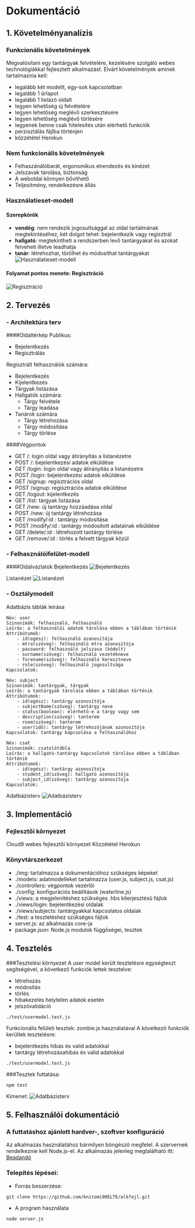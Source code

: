 # Dokumentáció
## 1. Követelményanalízis
### Funkcionális követelmények

Megvalósítani egy tantárgyak felvételére, kezelésére szolgáló webes technológiákkal fejlesztett alkalmazást. Elvárt követelmények aminek tartalmaznia kell:

- legalább két modellt, egy-sok kapcsolatban
- legalább 1 űrlapot
- legalább 1 listázó oldalt
- legyen lehetőség új felvételére
- legyen lehetőség meglévő szerkesztésére
- legyen lehetőség meglévő törlésére
- legyenek benne csak hitelesítés után elérhető funkciók
- perzisztálás fájlba történjen
- közzététel Herokun

### Nem funkcionális követelmények

- Felhaszánálóbarát, ergonomikus elrendezés és kinézet
- Jelszavak tárolása, biztonság
- A weboldal könnyen bővíthető
- Teljesítmény, rendelkezésre állás

### Használatieset-modell
#### Szerepkörök
- **vendég**: nem rendezik jogosultsággal az oldal tartalmának megtekintéséhez, két dolgot tehet: bejelentkezik vagy regisztrál
- **hallgató**: megtekintheti a rendszerben levő tantárgyakat és azokat felveheti illetve leadhatja
- **tanár**: létrehozhat, törölhet és módosíthat tantárgyakat
![Használatieset-modell](img/usecase.png)

#### Folyamat pontos menete: Regisztráció
![Regisztráció](img/signup.png)

## 2. Tervezés
### - Architektúra terv
####Oldaltérkép
Publikus:
- Bejelentkezés
- Regisztrálás

Regisztrált felhasználók számára:
- Bejelentkezés
- Kijelentkezés
- Tárgyak listázása
- Hallgatók számára:
  - Tárgy felvétele
  - Tárgy leadása
- Tanárok számára
  - Tárgy létrehozása
  - Tárgy módosítása
  - Tárgy törlése

####Végpontok
- GET /: login oldal vagy átirányítás a listanézetre
- POST /: bejelentkezési adatok elküldése
- GET /login: login oldal vagy átirányítás a listanézetre
- POST /login: bejelentkezési adatok elküldése
- GET /signup: regisztrációs oldal
- POST /signup: regisztrációs adatok elküldése
- GET /logout: kijelentkezés
- GET /list: tárgyak listázása
- GET /new: új tantárgy hozzáadása oldal
- POST /new: új tantárgy létrehozása
- GET /modify/:id : tantárgy módosítása
- POST /modify/:id : tantárgy módosított adatainak elküldése
- GET /delete/:id : létrehozott tantárgy törlése
- GET /remove/:id : törlés a felvett tárgyak közül

### - Felhasználóifelület-modell
####Oldalvázlatok
Bejelentkezés
![Bejelentkezés](img/login_wire.png)

Listanézet
![Listanézet](img/lista_wire.png)

### - Osztálymodell
Adatbázis táblák leírása
```
Név: user
Szinonímák: felhasználó, Felhasználó
Leírás: a felhasználói adatok tárolása ebben a táblában történik
Attribútumok:
    - id(egész): felhasználó azonosítója
    - mtra(szöveg): felhasználó mtra azonosítója
    - password: felhasználó jelszava (kódolt)
    - surname(szöveg): felhasználó vezetékneve
    - forename(szöveg): felhasználó keresztneve
    - role(szöveg): felhasználó jogosultsága
Kapcsolatok: 

Név: subject
Szinonímák: tantárgyak, tárgyak
Leírás: a tantárgyak tárolása ebben a táblában történik
Attribútumok:
    - id(egész): tantárgy azonosítója
    - subjectName(szöveg): tantárgy neve
    - status(boolean): elérhető-e a tárgy vagy sem
    - description(szöveg): tanterem
    - room(szöveg): tanterem
    - user(idő): tantárgy létrehozójának azonosítója
Kapcsolatok: tantárgy kapcsolása a felhasználóhoz

Név: csat
Szinonímák: csatolótábla
Leírás: a hallgató-tantárgy kapcsolatok tárolása ebben a táblában történik 
Attribútumok:
    - id(egész): tantárgy azonosítója
    - student_id(szöveg): hallgató azonosítója
    - subject_id(szöveg): tantárgy azonosítója
Kapcsolatok:
```
Adatbázisterv
![Adatbázisterv](img/db.png)

## 3. Implementáció
### Fejlesztői környezet
Cloud9 webes fejlesztői környezet
Közzététel Herokun
### Könyvtárszerkezet
- ./img: tartalmazza a dokumentációhoz szükséges képeket
- ./models: adatmodelleket tartalmazza (user.js, subject.js, csat.js)
- ./controllers: végpontok vezérlői
- ./config: konfigurációs beállítások (waterline.js)
- ./views: a megjelenítéshez szükséges .hbs kiterjesztésű fájlok
- ./views/login: bejelentkezési oldalak
- ./views/subjects: tantárgyakkal kapcsolatos oldalak
- ./test: a teszteléshez szükséges fájlok
- server.js: az alkalmazás core-ja
- package.json: Node.js modulok függőségei, tesztek

## 4. Tesztelés
###Tesztelési környezet
A user model került tesztelésre egységteszt segítségével, a következő funkciók lettek tesztelve:
- létrehozás
- módosítás
- törlés
- hibakezelés helytelen adatok esetén
- jelszóvalidáció
```
./test/usermodel.test.js
```
Funkcionális felületi tesztek: zombie.js használatával
A következő funkciók kerültek tesztelésre:
- bejelentkezés hibás és valid adatokkal
- tantárgy létrehozásahibás és valid adatokkal
```
./test/usermodel.test.js
```
###Tesztek futtatása:
```
npm test
```
Kimenet:
![Adatbázisterv](img/test.png)
## 5. Felhasználói dokumentáció
### A futtatáshoz ajánlott hardver-, szoftver konfiguráció
Az alkalmazás használatához bármilyen böngésző megfelel.
A szervernek rendelkeznie kell Node.js-el.
Az alkalmazás jelenleg megtalálható itt:
[Beadandó](https://ktalkfejl.herokuapp.com/)
### Telepítés lépései:
- Forrás beszerzése:
```
git clone https://github.com/knitomi90ELTE/alkfejl.git
```
- A program használata
```
node server.js
```
